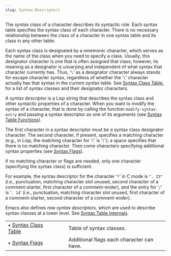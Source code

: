 ```yaml
---
slug: Syntax-Descriptors
---
```


The *syntax class* of a character describes its syntactic role. Each syntax table specifies the syntax class of each character. There is no necessary relationship between the class of a character in one syntax table and its class in any other table.

Each syntax class is designated by a mnemonic character, which serves as the name of the class when you need to specify a class. Usually, this designator character is one that is often assigned that class; however, its meaning as a designator is unvarying and independent of what syntax that character currently has. Thus, ‘`\`’ as a designator character always stands for escape character syntax, regardless of whether the ‘`\`’ character actually has that syntax in the current syntax table. See [Syntax Class Table](Syntax-Class-Table), for a list of syntax classes and their designator characters.

A *syntax descriptor* is a Lisp string that describes the syntax class and other syntactic properties of a character. When you want to modify the syntax of a character, that is done by calling the function `modify-syntax-entry` and passing a syntax descriptor as one of its arguments (see [Syntax Table Functions](Syntax-Table-Functions)).

The first character in a syntax descriptor must be a syntax class designator character. The second character, if present, specifies a matching character (e.g., in Lisp, the matching character for ‘`(`’ is ‘`)`’); a space specifies that there is no matching character. Then come characters specifying additional syntax properties (see [Syntax Flags](Syntax-Flags)).

If no matching character or flags are needed, only one character (specifying the syntax class) is sufficient.

For example, the syntax descriptor for the character ‘`*`’ in C mode is `". 23"` (i.e., punctuation, matching character slot unused, second character of a comment-starter, first character of a comment-ender), and the entry for ‘`/`’ is ‘`. 14`’ (i.e., punctuation, matching character slot unused, first character of a comment-starter, second character of a comment-ender).

Emacs also defines *raw syntax descriptors*, which are used to describe syntax classes at a lower level. See [Syntax Table Internals](Syntax-Table-Internals).

|                                            |    |                                           |
| :----------------------------------------- | -- | :---------------------------------------- |
| • [Syntax Class Table](Syntax-Class-Table) |    | Table of syntax classes.                  |
| • [Syntax Flags](Syntax-Flags)             |    | Additional flags each character can have. |
